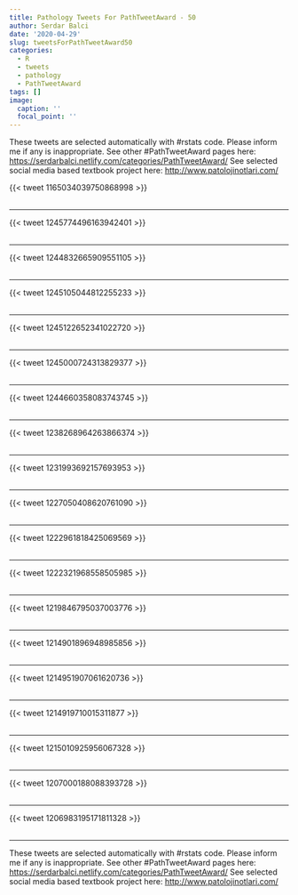 ```yaml
---
title: Pathology Tweets For PathTweetAward - 50
author: Serdar Balci
date: '2020-04-29'
slug: tweetsForPathTweetAward50
categories:
  - R
  - tweets
  - pathology
  - PathTweetAward
tags: []
image:
  caption: ''
  focal_point: ''
---
```



These tweets are selected automatically with #rstats code. Please inform me if any is inappropriate.
See other #PathTweetAward pages here: https://serdarbalci.netlify.com/categories/PathTweetAward/ 
See selected social media based textbook project here: http://www.patolojinotlari.com/

{{< tweet 1165034039750868998 >}}
<br>
<br>
<hr>
{{< tweet 1245774496163942401 >}}
<br>
<br>
<hr>
{{< tweet 1244832665909551105 >}}
<br>
<br>
<hr>
{{< tweet 1245105044812255233 >}}
<br>
<br>
<hr>
{{< tweet 1245122652341022720 >}}
<br>
<br>
<hr>
{{< tweet 1245000724313829377 >}}
<br>
<br>
<hr>
{{< tweet 1244660358083743745 >}}
<br>
<br>
<hr>
{{< tweet 1238268964263866374 >}}
<br>
<br>
<hr>
{{< tweet 1231993692157693953 >}}
<br>
<br>
<hr>
{{< tweet 1227050408620761090 >}}
<br>
<br>
<hr>
{{< tweet 1222961818425069569 >}}
<br>
<br>
<hr>
{{< tweet 1222321968558505985 >}}
<br>
<br>
<hr>
{{< tweet 1219846795037003776 >}}
<br>
<br>
<hr>
{{< tweet 1214901896948985856 >}}
<br>
<br>
<hr>
{{< tweet 1214951907061620736 >}}
<br>
<br>
<hr>
{{< tweet 1214919710015311877 >}}
<br>
<br>
<hr>
{{< tweet 1215010925956067328 >}}
<br>
<br>
<hr>
{{< tweet 1207000188088393728 >}}
<br>
<br>
<hr>
{{< tweet 1206983195171811328 >}}
<br>
<br>
<hr>


These tweets are selected automatically with #rstats code. Please inform me if any is inappropriate.
See other #PathTweetAward pages here: https://serdarbalci.netlify.com/categories/PathTweetAward/ 
See selected social media based textbook project here: http://www.patolojinotlari.com/
